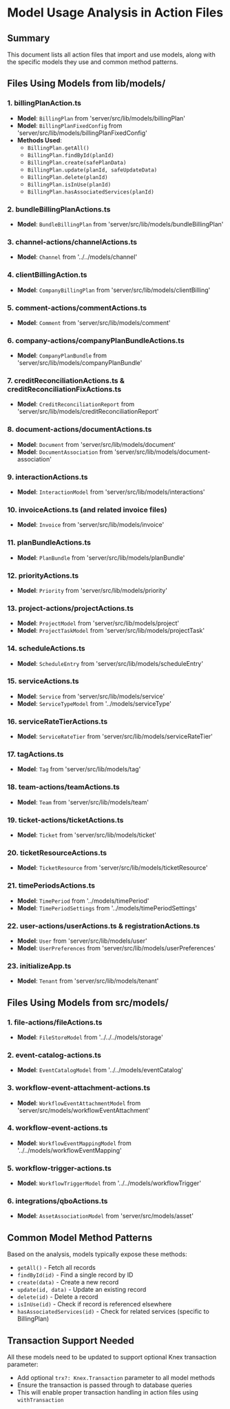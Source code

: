 # Model Usage Analysis in Action Files

## Summary
This document lists all action files that import and use models, along with the specific models they use and common method patterns.

## Files Using Models from lib/models/

### 1. **billingPlanAction.ts**
- **Model**: `BillingPlan` from 'server/src/lib/models/billingPlan'
- **Model**: `BillingPlanFixedConfig` from 'server/src/lib/models/billingPlanFixedConfig'
- **Methods Used**: 
  - `BillingPlan.getAll()`
  - `BillingPlan.findById(planId)`
  - `BillingPlan.create(safePlanData)`
  - `BillingPlan.update(planId, safeUpdateData)`
  - `BillingPlan.delete(planId)`
  - `BillingPlan.isInUse(planId)`
  - `BillingPlan.hasAssociatedServices(planId)`

### 2. **bundleBillingPlanActions.ts**
- **Model**: `BundleBillingPlan` from 'server/src/lib/models/bundleBillingPlan'

### 3. **channel-actions/channelActions.ts**
- **Model**: `Channel` from '../../models/channel'

### 4. **clientBillingAction.ts**
- **Model**: `CompanyBillingPlan` from 'server/src/lib/models/clientBilling'

### 5. **comment-actions/commentActions.ts**
- **Model**: `Comment` from 'server/src/lib/models/comment'

### 6. **company-actions/companyPlanBundleActions.ts**
- **Model**: `CompanyPlanBundle` from 'server/src/lib/models/companyPlanBundle'

### 7. **creditReconciliationActions.ts** & **creditReconciliationFixActions.ts**
- **Model**: `CreditReconciliationReport` from 'server/src/lib/models/creditReconciliationReport'

### 8. **document-actions/documentActions.ts**
- **Model**: `Document` from 'server/src/lib/models/document'
- **Model**: `DocumentAssociation` from 'server/src/lib/models/document-association'

### 9. **interactionActions.ts**
- **Model**: `InteractionModel` from 'server/src/lib/models/interactions'

### 10. **invoiceActions.ts** (and related invoice files)
- **Model**: `Invoice` from 'server/src/lib/models/invoice'

### 11. **planBundleActions.ts**
- **Model**: `PlanBundle` from 'server/src/lib/models/planBundle'

### 12. **priorityActions.ts**
- **Model**: `Priority` from 'server/src/lib/models/priority'

### 13. **project-actions/projectActions.ts**
- **Model**: `ProjectModel` from 'server/src/lib/models/project'
- **Model**: `ProjectTaskModel` from 'server/src/lib/models/projectTask'

### 14. **scheduleActions.ts**
- **Model**: `ScheduleEntry` from 'server/src/lib/models/scheduleEntry'

### 15. **serviceActions.ts**
- **Model**: `Service` from 'server/src/lib/models/service'
- **Model**: `ServiceTypeModel` from '../models/serviceType'

### 16. **serviceRateTierActions.ts**
- **Model**: `ServiceRateTier` from 'server/src/lib/models/serviceRateTier'

### 17. **tagActions.ts**
- **Model**: `Tag` from 'server/src/lib/models/tag'

### 18. **team-actions/teamActions.ts**
- **Model**: `Team` from 'server/src/lib/models/team'

### 19. **ticket-actions/ticketActions.ts**
- **Model**: `Ticket` from 'server/src/lib/models/ticket'

### 20. **ticketResourceActions.ts**
- **Model**: `TicketResource` from 'server/src/lib/models/ticketResource'

### 21. **timePeriodsActions.ts**
- **Model**: `TimePeriod` from '../models/timePeriod'
- **Model**: `TimePeriodSettings` from '../models/timePeriodSettings'

### 22. **user-actions/userActions.ts** & **registrationActions.ts**
- **Model**: `User` from 'server/src/lib/models/user'
- **Model**: `UserPreferences` from 'server/src/lib/models/userPreferences'

### 23. **initializeApp.ts**
- **Model**: `Tenant` from 'server/src/lib/models/tenant'

## Files Using Models from src/models/

### 1. **file-actions/fileActions.ts**
- **Model**: `FileStoreModel` from '../../../models/storage'

### 2. **event-catalog-actions.ts**
- **Model**: `EventCatalogModel` from '../../models/eventCatalog'

### 3. **workflow-event-attachment-actions.ts**
- **Model**: `WorkflowEventAttachmentModel` from 'server/src/models/workflowEventAttachment'

### 4. **workflow-event-actions.ts**
- **Model**: `WorkflowEventMappingModel` from '../../models/workflowEventMapping'

### 5. **workflow-trigger-actions.ts**
- **Model**: `WorkflowTriggerModel` from '../../models/workflowTrigger'

### 6. **integrations/qboActions.ts**
- **Model**: `AssetAssociationModel` from 'server/src/models/asset'

## Common Model Method Patterns

Based on the analysis, models typically expose these methods:
- `getAll()` - Fetch all records
- `findById(id)` - Find a single record by ID
- `create(data)` - Create a new record
- `update(id, data)` - Update an existing record
- `delete(id)` - Delete a record
- `isInUse(id)` - Check if record is referenced elsewhere
- `hasAssociatedServices(id)` - Check for related services (specific to BillingPlan)

## Transaction Support Needed

All these models need to be updated to support optional Knex transaction parameter:
- Add optional `trx?: Knex.Transaction` parameter to all model methods
- Ensure the transaction is passed through to database queries
- This will enable proper transaction handling in action files using `withTransaction`